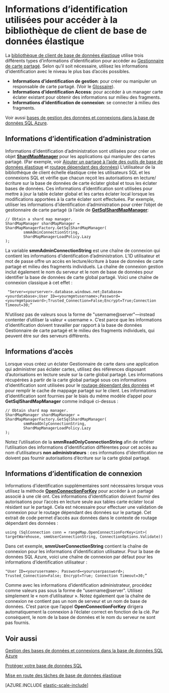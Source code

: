 <properties 
    pageTitle="Gestion des informations d’identification dans la bibliothèque de client de base de données élastique | Microsoft Azure" 
    description="Comment définir le niveau d’informations d’identification, d’administration en lecture seule, pour les applications de base de données élastique" 
    services="sql-database" 
    documentationCenter="" 
    manager="jhubbard" 
    authors="ddove" 
    editor=""/>

<tags 
    ms.service="sql-database" 
    ms.workload="sql-database" 
    ms.tgt_pltfrm="na" 
    ms.devlang="na" 
    ms.topic="article" 
    ms.date="05/27/2016" 
    ms.author="ddove"/>

# <a name="credentials-used-to-access-the-elastic-database-client-library"></a>Informations d’identification utilisées pour accéder à la bibliothèque de client de base de données élastique

La [bibliothèque de client de base de données élastique](http://www.nuget.org/packages/Microsoft.Azure.SqlDatabase.ElasticScale.Client/) utilise trois différents types d’informations d’identification pour accéder au [Gestionnaire de carte partagé](sql-database-elastic-scale-shard-map-management.md). Selon qu’il soit nécessaire, utilisez les informations d’identification avec le niveau le plus bas d’accès possibles.

* **Informations d’identification de gestion**: pour créer ou manipuler un responsable de carte partagé. (Voir le [Glossaire](sql-database-elastic-scale-glossary.md)). 
* **Informations d’identification Access**: pour accéder à un manager carte éclater existant pour obtenir des informations sur milieu des fragments.
* **Informations d’identification de connexion**: se connecter à milieu des fragments. 

Voir aussi [bases de gestion des données et connexions dans la base de données SQL Azure](sql-database-manage-logins.md). 
 
## <a name="about-management-credentials"></a>Informations d’identification d’administration

Informations d’identification d’administration sont utilisées pour créer un objet [**ShardMapManager**](https://msdn.microsoft.com/library/azure/microsoft.azure.sqldatabase.elasticscale.shardmanagement.shardmapmanager.aspx) pour les applications qui manipuler des cartes partagé. (Par exemple, voir [Ajouter un partagé à l’aide des outils de base de données élastique](sql-database-elastic-scale-add-a-shard.md) et [routage dépendant des données](sql-database-elastic-scale-data-dependent-routing.md)) L’utilisateur de la bibliothèque de client échelle élastique crée les utilisateurs SQL et les connexions SQL et vérifie que chacun reçoit les autorisations en lecture/écriture sur la base de données de carte éclater global et tous les éclater bases de données. Ces informations d’identification sont utilisées pour mettre à jour la table éclater global et les cartes éclater local lorsque les modifications apportées à la carte éclater sont effectuées. Par exemple, utiliser les informations d’identification d’administration pour créer l’objet de gestionnaire de carte partagé (à l’aide de [**GetSqlShardMapManager**](https://msdn.microsoft.com/library/azure/microsoft.azure.sqldatabase.elasticscale.shardmanagement.shardmapmanagerfactory.getsqlshardmapmanager.aspx): 

    // Obtain a shard map manager. 
    ShardMapManager shardMapManager = ShardMapManagerFactory.GetSqlShardMapManager( 
            smmAdminConnectionString, 
            ShardMapManagerLoadPolicy.Lazy 
    ); 

La variable **smmAdminConnectionString** est une chaîne de connexion qui contient les informations d’identification d’administration. L’ID utilisateur et mot de passe offre un accès en lecture/écriture à base de données de carte partagé et milieu des fragments individuels. La chaîne de connexion gestion inclut également le nom du serveur et le nom de base de données pour identifier la base de données de carte global partagé. Voici une chaîne de connexion classique à cet effet :

     "Server=<yourserver>.database.windows.net;Database=<yourdatabase>;User ID=<yourmgmtusername>;Password=<yourmgmtpassword>;Trusted_Connection=False;Encrypt=True;Connection Timeout=30;” 

N’utilisez pas de valeurs sous la forme de "username@server"—instead contenter d’utiliser la valeur « username ».  C’est parce que les informations d’identification doivent travailler par rapport à la base de données Gestionnaire de carte partagé et le milieu des fragments individuels, qui peuvent être sur des serveurs différents.

## <a name="access-credentials"></a>Informations d’accès
  
Lorsque vous créez un éclater Gestionnaire de carte dans une application qui administrer pas éclater cartes, utilisez des références disposant d’autorisations en lecture seule sur la carte global partagé. Les informations récupérées à partir de la carte global partagé sous ces informations d’identification sont utilisées pour le [routage dépendant des données](sql-database-elastic-scale-data-dependent-routing.md) et pour remplir le cache de mappage partagé sur le client. Les informations d’identification sont fournies par le biais du même modèle d’appel pour **GetSqlShardMapManager** comme indiqué ci-dessus : 

    // Obtain shard map manager. 
    ShardMapManager shardMapManager = ShardMapManagerFactory.GetSqlShardMapManager( 
            smmReadOnlyConnectionString, 
            ShardMapManagerLoadPolicy.Lazy
    );  

Notez l’utilisation de la **smmReadOnlyConnectionString** afin de refléter l’utilisation des informations d’identification différentes pour cet accès au nom d’utilisateurs **non administrateurs** : ces informations d’identification ne doivent pas fournir autorisations d’écriture sur la carte global partagé. 

## <a name="connection-credentials"></a>Informations d’identification de connexion 

Informations d’identification supplémentaires sont nécessaires lorsque vous utilisez la méthode [**OpenConnectionForKey**](https://msdn.microsoft.com/library/azure/microsoft.azure.sqldatabase.elasticscale.shardmanagement.shardmap.openconnectionforkey.aspx) pour accéder à un partagé associé à une clé ont. Ces informations d’identification doivent fournir des autorisations pour l’accès en lecture seule aux tables carte éclater local résidant sur le partagé. Cela est nécessaire pour effectuer une validation de connexion pour le routage dépendant des données sur le partagé. Cet extrait de code permet d’accès aux données dans le contexte de routage dépendant des données : 
 
    using (SqlConnection conn = rangeMap.OpenConnectionForKey<int>( 
    targetWarehouse, smmUserConnectionString, ConnectionOptions.Validate)) 

Dans cet exemple, **smmUserConnectionString** contient la chaîne de connexion pour les informations d’identification utilisateur. Pour la base de données SQL Azure, voici une chaîne de connexion par défaut pour les informations d’identification utilisateur : 

    "User ID=<yourusername>; Password=<youruserpassword>; Trusted_Connection=False; Encrypt=True; Connection Timeout=30;”  

Comme avec les informations d’identification administrateur, procédez comme valeurs pas sous la forme de "username@server". Utilisez simplement le « nom d’utilisateur ».  Notez également que la chaîne de connexion ne contient pas un nom de serveur et un nom de base de données. C’est parce que l’appel **OpenConnectionForKey** dirigera automatiquement la connexion à l’éclater correct en fonction de la clé. Par conséquent, le nom de la base de données et le nom du serveur ne sont pas fournis. 

## <a name="see-also"></a>Voir aussi
[Gestion des bases de données et connexions dans la base de données SQL Azure](sql-database-manage-logins.md)

[Protéger votre base de données SQL](sql-database-security.md)

[Mise en route des tâches de base de données élastique](sql-database-elastic-jobs-getting-started.md)

[AZURE.INCLUDE [elastic-scale-include](../../includes/elastic-scale-include.md)]
 